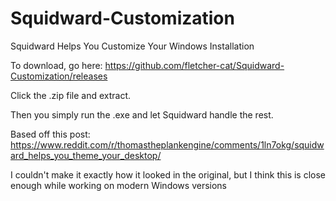 # Squidward-Customization
Squidward Helps You Customize Your Windows Installation

To download, go here: https://github.com/fletcher-cat/Squidward-Customization/releases

Click the .zip file and extract.

Then you simply run the .exe and let Squidward handle the rest.

Based off this post: https://www.reddit.com/r/thomastheplankengine/comments/1ln7okg/squidward_helps_you_theme_your_desktop/

I couldn't make it exactly how it looked in the original, but I think this is close enough while working on modern Windows versions
